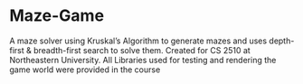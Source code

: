 # Maze-Game
A maze solver using Kruskal’s Algorithm to generate mazes and uses depth-first & breadth-first search to solve them. Created for CS 2510 at Northeastern University. All Libraries used for testing and rendering the game world were provided in the course

